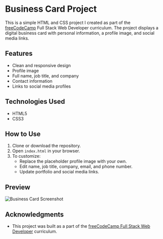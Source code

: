 # Business Card Project

This is a simple HTML and CSS project I created as part of the [freeCodeCamp](https://www.freecodecamp.org/) Full Stack Web Developer curriculum. The project displays a digital business card with personal information, a profile image, and social media links.

## Features

- Clean and responsive design
- Profile image
- Full name, job title, and company
- Contact information
- Links to social media profiles

## Technologies Used

- HTML5
- CSS3

## How to Use

1. Clone or download the repository.
2. Open `index.html` in your browser.
3. To customize:
   - Replace the placeholder profile image with your own.
   - Edit name, job title, company, email, and phone number.
   - Update portfolio and social media links.

## Preview

![Business Card Screenshot](https://cdn.freecodecamp.org/curriculum/labs/flower.jpg)

## Acknowledgments

- This project was built as a part of the [freeCodeCamp Full Stack Web Developer](https://www.freecodecamp.org/learn/) curriculum.
